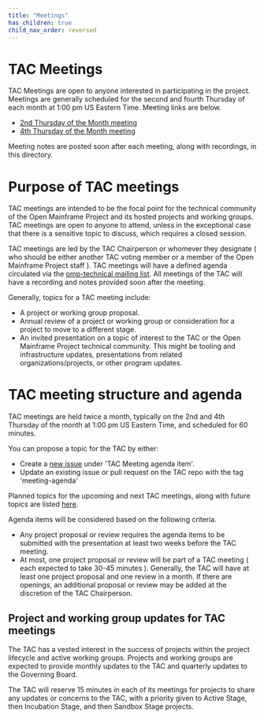```yaml
---
title: "Meetings"
has_children: true
child_nav_order: reversed
---
```


# TAC Meetings

TAC Meetings are open to anyone interested in participating in the project. Meetings are generally scheduled for the second and fourth Thursday of each month at 1:00 pm US Eastern Time. Meeting links are below.

- [2nd Thursday of the Month meeting](https://zoom-lfx.platform.linuxfoundation.org/meeting/94569165021?password=f8182978-3369-4d0d-a527-1b4a219bba33)
- [4th Thursday of the Month meeting](https://zoom-lfx.platform.linuxfoundation.org/meeting/99009625866?password=a49cd723-50f0-4a81-893a-c51dc0e9b532) 

Meeting notes are posted soon after each meeting, along with recordings, in this directory.

# Purpose of TAC meetings

TAC meetings are intended to be the focal point for the technical community of the Open Mainframe Project and its hosted projects and working groups. TAC meetings are open to anyone to attend, unless in the exceptional case that there is a sensitive topic to discuss, which requires a closed session.

TAC meetings are led by the TAC Chairperson or whomever they designate ( who should be either another TAC voting member or a member of the Open Mainframe Project staff ). TAC meetings will have a defined agenda circulated via the [omp-technical mailing list](https://lists.openmainframeproject.org/g/omp-technical). All meetings of the TAC will have a recording and notes provided soon after the meeting.

Generally, topics for a TAC meeting include:

* A project or working group proposal.
* Annual review of a project or working group or consideration for a project to move to a different stage.
* An invited presentation on a topic of interest to the TAC or the Open Mainframe Project technical community. This might be tooling and infrastructure updates, presentations from related organizations/projects, or other program updates.

# TAC meeting structure and agenda

TAC meetings are held twice a month, typically on the 2nd and 4th Thursday of the month at 1:00 pm US Eastern Time, and scheduled for 60 minutes.

You can propose a topic for the TAC by either:

- Create a [new issue](https://github.com/openmainframeproject/tac/issues/new/choose) under 'TAC Meeting agenda item'.
- Update an existing issue or pull request on the TAC repo with the tag 'meeting-agenda'

Planned topics for the upcoming and next TAC meetings, along with future topics are listed [here](https://github.com/orgs/openmainframeproject/projects/21).

Agenda items will be considered based on the following criteria.

* Any project proposal or review requires the agenda items to be submitted with the presentation at least two weeks before the TAC meeting.
* At most, one project proposal or review will be part of a TAC meeting ( each expected to take 30-45 minutes ). Generally, the TAC will have at least one project proposal and one review in a month. If there are openings, an additional proposal or review may be added at the discretion of the TAC Chairperson.

## Project and working group updates for TAC meetings

The TAC has a vested interest in the success of projects within the project lifecycle and active working groups. Projects and working groups are expected to provide monthly updates to the TAC and quarterly updates to the Governing Board.

The TAC will reserve 15 minutes in each of its meetings for projects to share any updates or concerns to the TAC, with a priority given to Active Stage, then Incubation Stage, and then Sandbox Stage projects.
